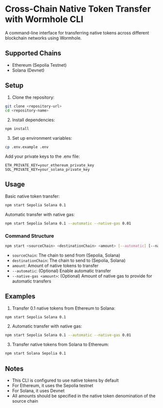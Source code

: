 # Cross-Chain Native Token Transfer with Wormhole CLI

A command-line interface for transferring native tokens across different blockchain networks using Wormhole.

## Supported Chains

- Ethereum (Sepolia Testnet)
- Solana (Devnet)

## Setup

1. Clone the repository:

```bash
git clone <repository-url>
cd <repository-name>
```

2. Install dependencies:

```bash
npm install
```

3. Set up environment variables:

```bash
cp .env.example .env
```

Add your private keys to the .env file:

```
ETH_PRIVATE_KEY=your_ethereum_private_key
SOL_PRIVATE_KEY=your_solana_private_key
```

## Usage

Basic native token transfer:

```bash
npm start Sepolia Solana 0.1
```

Automatic transfer with native gas:

```bash
npm start Sepolia Solana 0.1 --automatic --native-gas 0.01
```

### Command Structure

```bash
npm start <sourceChain> <destinationChain> <amount> [--automatic] [--native-gas <amount>]
```

- `sourceChain`: The chain to send from (Sepolia, Solana)
- `destinationChain`: The chain to send to (Sepolia, Solana)
- `amount`: Amount of native tokens to transfer
- `--automatic`: (Optional) Enable automatic transfer
- `--native-gas <amount>`: (Optional) Amount of native gas to provide for automatic transfers

## Examples

1. Transfer 0.1 native tokens from Ethereum to Solana:

```bash
npm start Sepolia Solana 0.1
```

2. Automatic transfer with native gas:

```bash
npm start Sepolia Solana 0.1 --automatic --native-gas 0.01
```

3. Transfer native tokens from Solana to Ethereum:

```bash
npm start Solana Sepolia 0.1
```

## Notes

- This CLI is configured to use native tokens by default
- For Ethereum, it uses the Sepolia testnet
- For Solana, it uses Devnet
- All amounts should be specified in the native token denomination of the source chain
